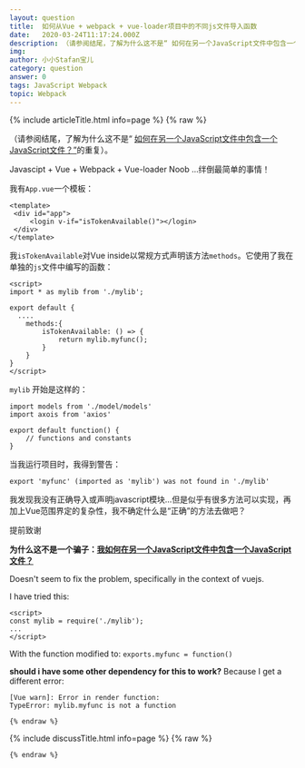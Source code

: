 ```yaml
---
layout: question
title:  如何从Vue + webpack + vue-loader项目中的不同js文件导入函数
date:   2020-03-24T11:17:24.000Z
description: （请参阅结尾，了解为什么这不是“ 如何在另一个JavaScript文件中包含一个JavaScript文件？”的重复）。Javascipt + Vue ...
img: 
author: 小小Stafan宝儿
category: question
answer: 0
tags: JavaScript Webpack
topic: Webpack
---
```

<div class="article-root">
  <div class="article">
    {% include articleTitle.html info=page %}
    {% raw %}
    <div class="article-content"><p><font style="vertical-align: inherit;"><font style="vertical-align: inherit;">（请参阅结尾，了解为什么这不是“ </font></font><a href="https://stackoverflow.com/questions/950087"><font style="vertical-align: inherit;"><font style="vertical-align: inherit;">如何在另一个JavaScript文件中包含一个JavaScript文件？”</font></font></a><font style="vertical-align: inherit;"><font style="vertical-align: inherit;">的重复</font><font style="vertical-align: inherit;">）。</font></font></p>

<p><font style="vertical-align: inherit;"><font style="vertical-align: inherit;">Javascipt + Vue + Webpack + Vue-loader Noob ...绊倒最简单的事情！ </font></font></p>

<p><font style="vertical-align: inherit;"><font style="vertical-align: inherit;">我有</font></font><code>App.vue</code><font style="vertical-align: inherit;"><font style="vertical-align: inherit;">一个模板：</font></font></p>

<pre><code>&lt;template&gt;<font></font>
 &lt;div id="app"&gt;<font></font>
     &lt;login v-if="isTokenAvailable()"&gt;&lt;/login&gt;<font></font>
 &lt;/div&gt;<font></font>
&lt;/template&gt;<font></font>
</code></pre>

<p><font style="vertical-align: inherit;"><font style="vertical-align: inherit;">我</font></font><code>isTokenAvailable</code><font style="vertical-align: inherit;"><font style="vertical-align: inherit;">对Vue inside以常规方式</font><font style="vertical-align: inherit;">声明该</font><font style="vertical-align: inherit;">方法</font></font><code>methods</code><font style="vertical-align: inherit;"><font style="vertical-align: inherit;">。</font><font style="vertical-align: inherit;">它使用了我在单独的</font></font><code>js</code><font style="vertical-align: inherit;"><font style="vertical-align: inherit;">文件中</font><font style="vertical-align: inherit;">编写的函数</font><font style="vertical-align: inherit;">：</font></font></p>

<pre><code>&lt;script&gt;<font></font>
import * as mylib from './mylib';<font></font>
<font></font>
export default {<font></font>
  ....<font></font>
    methods:{<font></font>
        isTokenAvailable: () =&gt; {<font></font>
            return mylib.myfunc();<font></font>
        }<font></font>
    }<font></font>
}<font></font>
&lt;/script&gt;<font></font>
</code></pre>

<p><code>mylib</code><font style="vertical-align: inherit;"><font style="vertical-align: inherit;"> 开始是这样的：</font></font></p>

<pre><code>import models from './model/models'<font></font>
import axois from 'axios'<font></font>
<font></font>
export default function() {<font></font>
    // functions and constants<font></font>
}<font></font>
</code></pre>

<p><font style="vertical-align: inherit;"><font style="vertical-align: inherit;">当我运行项目时，我得到警告：</font></font></p>

<pre><code>export 'myfunc' (imported as 'mylib') was not found in './mylib'
</code></pre>

<p><font style="vertical-align: inherit;"><font style="vertical-align: inherit;">我发现我没有正确导入或声明javascript模块...但是似乎有很多方法可以实现，再加上Vue范围界定的复杂性，我不确定什么是“正确”的方法去做吧？</font></font></p>

<p><font style="vertical-align: inherit;"><font style="vertical-align: inherit;">提前致谢</font></font></p>

<p><strong><font style="vertical-align: inherit;"><font style="vertical-align: inherit;">为什么这不是一个骗子：</font></font><a href="https://stackoverflow.com/questions/950087"><font style="vertical-align: inherit;"><font style="vertical-align: inherit;">我如何在另一个JavaScript文件中包含一个JavaScript文件？</font></font></a></strong></p>

<p>Doesn't seem to fix the problem, specifically in the context of vuejs.</p>

<p>I have tried this:</p>

<pre><code>&lt;script&gt;<font></font>
const mylib = require('./mylib');<font></font>
...<font></font>
&lt;/script&gt;<font></font>
</code></pre>

<p>With the function modified to: <code>exports.myfunc = function()</code></p>

<p><strong>should i have some other dependency for this to work?</strong> Because I get a different error: </p>

<pre><code>[Vue warn]: Error in render function:<font></font>
TypeError: mylib.myfunc is not a function<font></font>
</code></pre></div>
    {% endraw %}
  </div>

  <div class="discuss-wrapper">
    {% include discussTitle.html info=page %}
    {% raw %}
    
    {% endraw %}
  </div>
<div>
